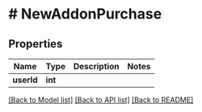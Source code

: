 # # NewAddonPurchase

## Properties

Name | Type | Description | Notes
------------ | ------------- | ------------- | -------------
**userId** | **int** |  | 

[[Back to Model list]](../../README.md#documentation-for-models) [[Back to API list]](../../README.md#documentation-for-api-endpoints) [[Back to README]](../../README.md)


